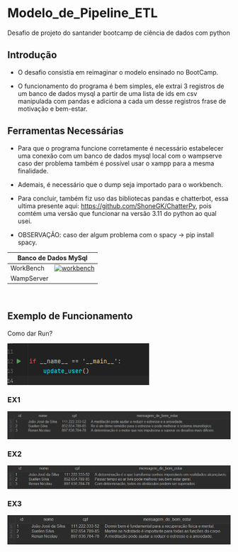 # Modelo_de_Pipeline_ETL
Desafio de projeto do santander bootcamp de ciência de dados com python

<h2>Introdução</h2>

* O desafio consistia em reimaginar o modelo ensinado no BootCamp.

* O funcionamento do programa é bem simples, ele extrai 3 registros de um banco de dados mysql a partir de uma lista de ids em csv manipulada com pandas e adiciona a cada um desse registros frase de motivação e bem-estar.

<h2>Ferramentas Necessárias</h2>

* Para que o programa funcione corretamente é necessário estabelecer uma conexão com um banco de dados mysql local com o wampserve caso der problema também é possível usar o xampp para a mesma finalidade.

* Ademais, é necessário que o dump seja importado para o workbench.

* Para concluir, também fiz uso das bibliotecas pandas e chatterbot, essa ultima presente aqui: https://github.com/ShoneGK/ChatterPy, pois comtém uma versão que funcionar na versão 3.11 do python ao qual usei.

* OBSERVAÇÃO: caso der algum problema com o spacy -> pip install spacy.

<table>
    <thead>
        <tr align="center">
            <th colspan=2>Banco de Dados MySql</th>
        </tr>
    </thead>
    <tbody align="left">
        <tr>
            <td>WorkBench</td>
            <td align="center">
                <a href="https://www.mysql.com/products/workbench/"><img src="https://logospng.org/download/mysql/mysql-256.png" alt="workbench" width=60px></a>
            </td>
        </tr>
        <tr>
            <td>WampServer</td>
            <td align="center">
                <a href="https://www.wampserver.com/en/">
                    <img src="https://ded9.com/wp-content/uploads/2022/11/Wampserver-software-for-pc.png" alt="" width=100px>
                </a>
            </td>
        </tr>
    </tbody>
    <tfoot></tfoot>
</table>


<br>

<h2>Exemplo de Funcionamento</h2>
<p>Como dar Run?</p>
<img align="center" src="imgReadMe/Captura de tela 2023-09-22 111053.png" alt="Run" >
<h3>EX1</h3>
    <img align="center" src="imgReadMe/Captura de tela 2023-09-22 111356.png" alt="EX1" >
<h3>EX2</h3>
     <img align="center" src="imgReadMe/Captura de tela 2023-09-22 111613.png" alt="EX2" >
<h3>EX3</h3>
     <img align="center" src="imgReadMe/Captura de tela 2023-09-22 112021.png" alt="EX3" >
